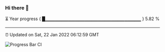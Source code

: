 ### Hi there 👋

⏳ Year progress { █▁▁▁▁▁▁▁▁▁▁▁▁▁▁▁▁▁▁▁▁▁▁▁▁▁▁▁▁▁ } 5.82 %

---

⏰ Updated on Sat, 22 Jan 2022 06:12:59 GMT

![Progress Bar CI](https://github.com/liununu/liununu/workflows/Progress%20Bar%20CI/badge.svg)
